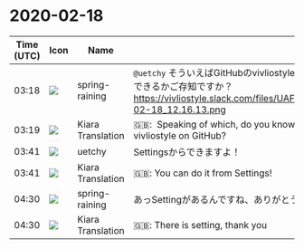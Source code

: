 # 2020-02-18

|Time (UTC)|Icon|Name|Message|
|---|---|---|---|
|03:18|![](https://secure.gravatar.com/avatar/1ac180f0868137292905c311b5fff781.jpg?s=72&d=https%3A%2F%2Fa.slack-edge.com%2Fdf10d%2Fimg%2Favatars%2Fava_0021-72.png)|spring-raining|`@uetchy` そういえばGitHubのvivliostyle/vivliostyleで設定されているこのOGP画像ってどこで設定できるかご存知ですか？<br>https://vivliostyle.slack.com/files/UAFGMSJJK/FTRNFRN2E/____________________________2020-02-18_12.16.13.png|
|03:19|![](https://avatars.slack-edge.com/2019-08-21/732685848020_f3f20736795184660348_72.png)|Kiara Translation|🇬🇧:  Speaking of which, do you know where you can set this OGP image set in vivliostyle / vivliostyle on GitHub?|
|03:41|![](https://avatars.slack-edge.com/2020-01-22/916403977808_18dc4c6c299ded1b6018_72.png)|uetchy|Settingsからできますよ！|
|03:41|![](https://avatars.slack-edge.com/2019-08-21/732685848020_f3f20736795184660348_72.png)|Kiara Translation|🇬🇧: You can do it from Settings!|
|04:30|![](https://secure.gravatar.com/avatar/1ac180f0868137292905c311b5fff781.jpg?s=72&d=https%3A%2F%2Fa.slack-edge.com%2Fdf10d%2Fimg%2Favatars%2Fava_0021-72.png)|spring-raining|あっSettingがあるんですね、ありがとうございます|
|04:30|![](https://avatars.slack-edge.com/2019-08-21/732685848020_f3f20736795184660348_72.png)|Kiara Translation|🇬🇧: There is setting, thank you|
